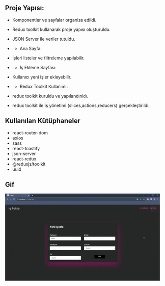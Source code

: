 ## Proje Yapısı:

- Komponentler ve sayfalar organize edildi.

- Redux toolkit kullanarak proje yapısı oluşturuldu.

- JSON Server ile veriler tutuldu.

- - Ana Sayfa:

- İşleri listeler ve filtreleme yapılabilir.

- - İş Ekleme Sayfası:

- Kullanıcı yeni işler ekleyebilir.

- - Redux Toolkit Kullanımı:

- redux toolkit kuruldu ve yapılandırıldı.

- redux toolkit ile iş yönetimi (slices,actions,reducers) gerçekleştirildi.

## Kullanılan Kütüphaneler

- react-router-dom
- axios
- sass
- react-toastify
- json-server
- react-redux
- @reduxjs/toolkit
- uuid

## Gif

<img  src="./public/images/screen.gif"/>
